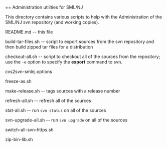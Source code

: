 == Administration utilities for SML/NJ

This directory contains various scripts to help with the Administration
of the SML/NJ svn repository (and working copies).

  README.md			-- this file

  build-tar-files.sh		-- script to export sources from the svn repository
				   and then build zipped tar files for a distribution

  checkout-all.sh		-- script to checkout all of the sources from the
				   repository; use the `-e` option to specify the
				   **export** command to svn.

  cvs2svn-smlnj.options

  freeze-as.sh

  make-release.sh		-- tags sources with a release number

  refresh-all.sh		-- refresh all of the sources

  stat-all.sh			-- run `svn status` on all of the sources

  svn-upgrade-all.sh		-- run `svn upgrade` on all of the sources

  switch-all-svn-https.sh

  zip-bin-lib.sh
